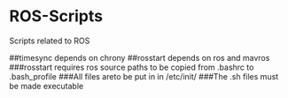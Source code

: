 # ROS-Scripts
Scripts related to ROS

##timesync depends on chrony
##rosstart depends on ros and mavros
###rosstart requires ros source paths to be copied from .bashrc to .bash_profile
###All files areto be put in in /etc/init/
###The .sh files must be made executable
